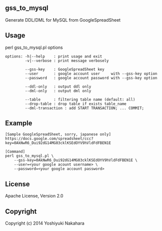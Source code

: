 
## gss_to_mysql

Generate DDL/DML for MySQL from GoogleSpreadSheet

## Usage

perl gss_to_mysql.pl options

    options: -h|--help    : print usage and exit
             -v|--verbose : print message verbosely

             --gss-key    : GoogleSpreadSheet key
             --user       : google account user     with --gss-key option
             --password   : google account password with --gss-key option

             --ddl-only   : output ddl only
             --dml-only   : output dml only

             --table      : filtering table name (default: all)
             --drop-table : drop table if exists table_name
             --dml-transaction : add START TRANSACTION; ... COMMIT;

## Example

    [Sample GoogleSpreadSheet, sorry, japanese only]
    https://docs.google.com/spreadsheet/ccc?key=0AkNwR6_Dui92dG14MG03cklKSEdOYV9hVldFdFBEN1E

    [Command]
    perl gss_to_mysql.pl \
        --gss-key=0AkNwR6_Dui92dG14MG03cklKSEdOYV9hVldFdFBEN1E \
        --user=<your google acount username> \
        --password=<your google account password>

## License

Apache License, Version 2.0

## Copyright

Copyright (c) 2014 Yoshiyuki Nakahara

